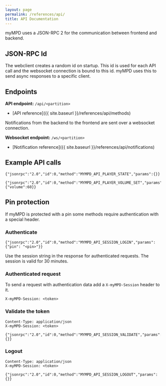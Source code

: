```yaml
---
layout: page
permalink: /references/api/
title: API Documentation
---
```


myMPD uses a JSON-RPC 2 for the communication between frontend and backend.

## JSON-RPC Id

The webclient creates a random id on startup. This id is used for each API call and the websocket connection is bound to this id. myMPD uses this to send async responses to a specific client.

## Endpoints

**API endpoint:** `/api/<partition>`

- [API reference]({{ site.baseurl }}/references/api/methods)

Notifications from the backend to the frontend are sent over a websocket connection.

**Websocket endpoint:** `/ws/<partition>`

- [Notification reference]({{ site.baseurl }}/references/api/notifications)

## Example API calls

```
{"jsonrpc":"2.0","id":0,"method":"MYMPD_API_PLAYER_STATE","params":{}}
```

```
{"jsonrpc":"2.0","id":0,"method":"MYMPD_API_PLAYER_VOLUME_SET","params":{"volume":60}}
```

## Pin protection

If myMPD is protected with a pin some methods require authentication with a special header.

### Authenticate

```
{"jsonrpc":"2.0","id":0,"method":"MYMPD_API_SESSION_LOGIN","params":{"pin": "<pin>"}}
```

Use the session string in the response for authenticated requests. The session is valid for 30 minutes.

### Authenticated request

To send a request with authentication data add a `X-myMPD-Session` header to it.

```
X-myMPD-Session: <token>
```

### Validate the token

```
Content-Type: application/json
X-myMPD-Session: <token>

{"jsonrpc":"2.0","id":0,"method":"MYMPD_API_SESSION_VALIDATE","params":{}}
```

### Logout

```
Content-Type: application/json
X-myMPD-Session: <token>

{"jsonrpc":"2.0","id":0,"method":"MYMPD_API_SESSION_LOGOUT","params":{}}
```
